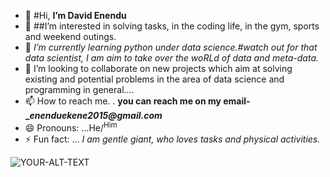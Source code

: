 - 👋 #Hi,  **I’m David Enendu**
- 👀 ##I’m interested in solving tasks, in the coding life, in the gym, sports and weekend outings.
- 🌱 *I’m currently learning python under data science.#watch out for that data scientist, I am aim to take over the woRLd of data and meta-data.*
- 💞️ I’m looking to collaborate on new projects which aim at solving existing and potential problems in the area of data science and programming in general....
- 📫 How to reach me. . **you can reach me on my email- __enenduekene2015@gmail.com_**
- 😄 Pronouns: ...He/<sup>Him</sup>
- ⚡ Fun fact: ... *I am gentle giant, who loves tasks and physical activities.*
<picture>
 <source media="(prefers-color-scheme: dark)" srcset="YOUR-DARKMODE-IMAGE">
 <source media="(prefers-color-scheme: light)" srcset="YOUR-LIGHTMODE-IMAGE">
 <img alt="YOUR-ALT-TEXT" src="YOUR-DEFAULT-IMAGE">
</picture>

<!---
barea22/barea22 is a ✨ special ✨ repository because its `README.md` (this file) appears on your GitHub profile.
You can click the Preview link to take a look at your changes.
--->
